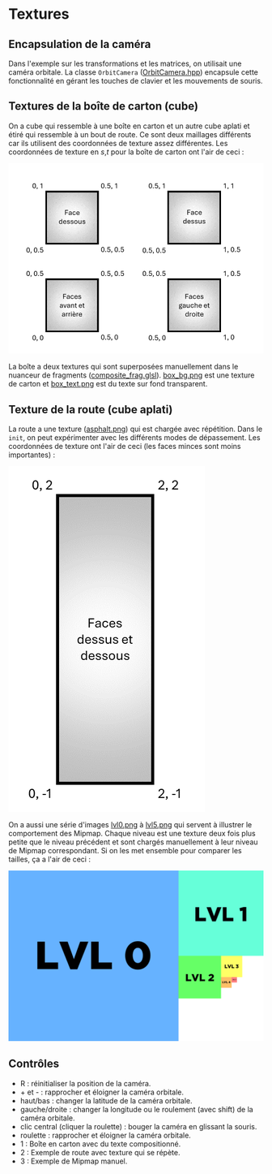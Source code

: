 # Textures

## Encapsulation de la caméra

Dans l'exemple sur les transformations et les matrices, on utilisait une caméra orbitale. La classe `OrbitCamera` ([OrbitCamera.hpp](../inf2705/OrbitCamera.hpp)) encapsule cette fonctionnalité en gérant les touches de clavier et les mouvements de souris.

## Textures de la boîte de carton (cube)

On a cube qui ressemble à une boîte en carton et un autre cube aplati et étiré qui ressemble à un bout de route. Ce sont deux maillages différents car ils utilisent des coordonnées de texture assez différentes. Les coordonnées de texture en *s*,*t* pour la boîte de carton ont l'air de ceci :

<img src="doc/coords_box.png"/>

La boîte a deux textures qui sont superposées manuellement dans le nuanceur de fragments ([composite_frag.glsl](composite_frag.glsl)). [box_bg.png](box_bg.png) est une texture de carton et [box_text.png](box_text.png) est du texte sur fond transparent.

## Texture de la route (cube aplati)

La route a une texture ([asphalt.png](asphalt.png)) qui est chargée avec répétition. Dans le `init`, on peut expérimenter avec les différents modes de dépassement. Les coordonnées de texture ont l'air de ceci (les faces minces sont moins importantes) :

<img src="doc/coords_road.png"/>

On a aussi une série d'images [lvl0.png](lvl0.png) à [lvl5.png](lvl5.png) qui servent à illustrer le comportement des Mipmap. Chaque niveau est une texture deux fois plus petite que le niveau précédent et sont chargés manuellement à leur niveau de Mipmap correspondant. Si on les met ensemble pour comparer les tailles, ça a l'air de ceci :

<img src="doc/mipmaps.png"/>

## Contrôles

* R : réinitialiser la position de la caméra.
* \+ et - :  rapprocher et éloigner la caméra orbitale.
* haut/bas : changer la latitude de la caméra orbitale.
* gauche/droite : changer la longitude ou le roulement (avec shift) de la caméra orbitale.
* clic central (cliquer la roulette) : bouger la caméra en glissant la souris.
* roulette : rapprocher et éloigner la caméra orbitale.
* 1 : Boîte en carton avec du texte compositionné.
* 2 : Exemple de route avec texture qui se répète.
* 3 : Exemple de Mipmap manuel.

